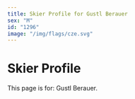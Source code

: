 ```yaml
---
title: Skier Profile for Gustl Berauer
sex: "M"
id: "1296"
image: "/img/flags/cze.svg" 
---
```


# Skier Profile

This page is for: Gustl Berauer.
    